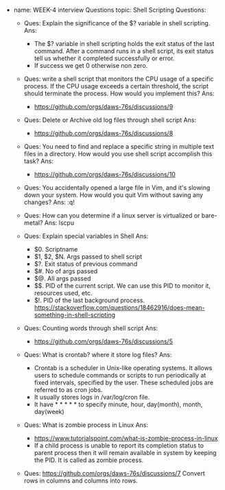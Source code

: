 - name: WEEK-4 interview Questions
  topic: Shell Scripting
  Questions:
  - Ques: Explain the significance of the $? variable in shell scripting.
    Ans:
    - The $? variable in shell scripting holds the exit status of the last  command. After a command runs in a shell script, its exit status tell us whether it completed successfully or error.
    - If success we get 0 otherwise non zero.
  - Ques: write a shell script that monitors the CPU usage of a specific process. If the CPU usage exceeds a certain threshold, the script should terminate the process. How would you implement this?
    Ans:
    - https://github.com/orgs/daws-76s/discussions/9

  - Ques: Delete or Archive old log files through shell script
    Ans:
    - https://github.com/orgs/daws-76s/discussions/8

  - Ques: You need to find and replace a specific string in multiple text files in a directory. How would you use shell script accomplish this task?
    Ans:
    - https://github.com/orgs/daws-76s/discussions/10
  
  - Ques: You accidentally opened a large file in Vim, and it's slowing down your system. How would you quit Vim without saving any changes?
    Ans: :q!

  - Ques: How can you determine if a linux server is virtualized or bare-metal?
    Ans: lscpu

  - Ques: Explain special variables in Shell
    Ans:
    - $0. Scriptname
    - $1, $2, $N. Args passed to shell script
    - $?. Exit status of previous command
    - $#. No of args passed
    - $@. All args passed
    - $$. PID of the current script. We can use this PID to monitor it, resources used, etc.
    - $!. PID of the last background process. https://stackoverflow.com/questions/18462916/does-mean-something-in-shell-scripting

  - Ques: Counting words through shell script
    Ans:
    - https://github.com/orgs/daws-76s/discussions/5

  - Ques: What is crontab? where it store log files?
    Ans:
    - Crontab is a scheduler in Unix-like operating systems. It allows users to schedule commands or scripts to run periodically at fixed intervals, specified by the user. These scheduled jobs are referred to as cron jobs.
    - It usually stores logs in /var/log/cron file.
    - It have * * * * * to specify minute, hour, day(month), month, day(week)

  - Ques: What is zombie process in Linux
    Ans:
    - https://www.tutorialspoint.com/what-is-zombie-process-in-linux
    - If a child process is unable to report its completion status to parent process then it will remain available in system by keeping the PID. It is called as zombie process.

  - Ques: https://github.com/orgs/daws-76s/discussions/7 Convert rows in columns and columns into rows.
  
